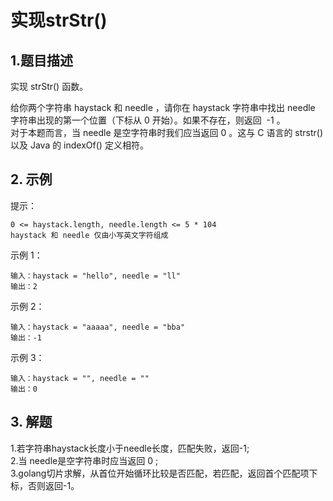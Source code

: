 # 实现strStr()

## 1.题目描述

实现 strStr() 函数。  

给你两个字符串 haystack 和 needle ，请你在 haystack 字符串中找出 needle 字符串出现的第一个位置（下标从 0 开始）。如果不存在，则返回  -1 。  
对于本题而言，当 needle 是空字符串时我们应当返回 0 。这与 C 语言的 strstr() 以及 Java 的 indexOf() 定义相符。

## 2. 示例
提示：
```
0 <= haystack.length, needle.length <= 5 * 104
haystack 和 needle 仅由小写英文字符组成
```

示例 1：
```
输入：haystack = "hello", needle = "ll"
输出：2
```
示例 2：
```
输入：haystack = "aaaaa", needle = "bba"
输出：-1
```
示例 3：
```
输入：haystack = "", needle = ""
输出：0
```

## 3. 解题
1.若字符串haystack长度小于needle长度，匹配失败，返回-1;    
2.当 needle是空字符串时应当返回 0 ;  
3.golang切片求解，从首位开始循环比较是否匹配，若匹配，返回首个匹配项下标，否则返回-1。  